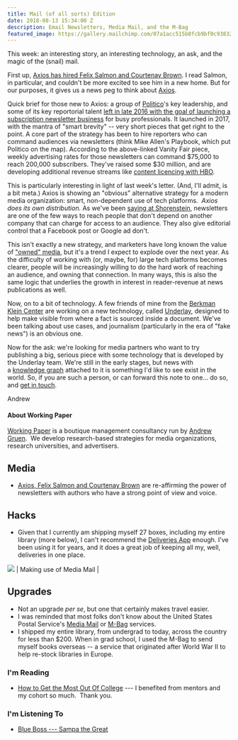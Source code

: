 ```yaml
---
title: Mail (of all sorts) Edition
date: 2018-08-13 15:34:00 Z
description: Email Newsletters, Media Mail, and the M-Bag
featured_image: https://gallery.mailchimp.com/07a1acc515b8fcb9bf0c93832/images/769fcba2-ac4d-48b5-b66b-de3d35ca1f78.jpeg
---
```


This week: an interesting story, an interesting technology, an ask, and the magic of the (snail) mail.

First up, [Axios has hired Felix Salmon and Courtenay Brown](https://www.vanityfair.com/news/2018/08/felix-salmon-axios-continues-its-push-bloomberg). I read Salmon, in particular, and couldn't be more excited to see him in a new home. But for our purposes, it gives us a news peg to think about [Axios](https://www.axios.com/).

Quick brief for those new to Axios: a group of [Politico](https://www.politico.com/)'s key leadership, and some of its key reportorial talent [left in late 2016 with the goal of launching a subscription newsletter business](https://www.wsj.com/articles/politico-co-founder-jim-vandehei-to-launch-news-venture-for-professionals-1473201458) for busy professionals. It launched in 2017, with the mantra of "smart brevity" -- very short pieces that get right to the point. A core part of the strategy has been to hire reporters who can command audiences via newsletters (think Mike Allen's Playbook, which put Politico on the map). According to the above-linked Vanity Fair piece, weekly advertising rates for those newsletters can command $75,000 to reach 200,000 subscribers. They've raised some $30 million, and are developing additional revenue streams like [content licencing with HBO](https://www.wsj.com/articles/axios-to-create-limited-run-series-for-hbo-1533718801).

This is particularly interesting in light of last week's letter. (And, I'll admit, is a bit meta.) Axios is showing an "obvious" alternative strategy for a modern media organization: smart, non-dependent use of tech platforms.  *Axios does its own distribution.* As we've been [saying at Shorenstein](https://medium.com/single-subject-news-project/six-lessons-about-email-and-audience-growth-for-nonprofit-news-e05b8ea46a63), newsletters are one of the few ways to reach people that don't depend on another company that can charge for access to an audience. They also give editorial control that a Facebook post or Google ad don't.

This isn't exactly a new strategy, and marketers have long known the value of ["owned" media](https://hbr.org/2014/10/making-sense-of-owned-media), but it's a trend I expect to explode over the next year. As the difficulty of working with (or, maybe, for) large tech platforms becomes clearer, people will be increasingly willing to do the hard work of reaching an audience, and owning that connection. In many ways, this is also the same logic that underlies the growth in interest in reader-revenue at news publications as well.

Now, on to a bit of technology. A few friends of mine from the [Berkman Klein Center](https://cyber.harvard.edu/) are working on a new technology, called [Underlay](https://underlay.mit.edu/), designed to help make visible from where a fact is sourced inside a document. We've been talking about use cases, and journalism (particularly in the era of "fake news") is an obvious one.

Now for the ask: we're looking for media partners who want to try publishing a big, serious piece with some technology that is developed by the Underlay team. We're still in the early stages, but news with a [knowledge graph](https://en.m.wikipedia.org/wiki/Ontology_(information_science)) attached to it is something I'd like to see exist in the world. So, if you are such a person, or can forward this note to one... do so, and [get in touch](mailto:ag@workingpaper.co).

Andrew

#### About Working Paper

[Working Paper](http://www.workingpaper.co/) is a boutique management consultancy run by [Andrew Gruen](https://www.workingpaper.co/andrew-gruen).  We develop research-based strategies for media organizations, research universities, and advertisers. 


## Media
-   [Axios, Felix Salmon and Courtenay Brown](https://www.vanityfair.com/news/2018/08/felix-salmon-axios-continues-its-push-bloomberg) are re-affirming the power of newsletters with authors who have a strong point of view and voice.

## Hacks
-   Given that I currently am shipping myself 27 boxes, including my entire library (more below), I can't recommend the [Deliveries App](https://junecloud.com/software/iphone/deliveries.html) enough. I've been using it for years, and it does a great job of keeping all my, well, deliveries in one place.

![](https://gallery.mailchimp.com/07a1acc515b8fcb9bf0c93832/images/769fcba2-ac4d-48b5-b66b-de3d35ca1f78.jpeg)
| Making use of Media Mail |

## Upgrades
-   Not an upgrade *per se*, but one that certainly makes travel easier.
-   I was reminded that most folks don't know about the United States Postal Service's [Media Mail](https://about.usps.com/notices/not121/not121_tech.htm) or [M-Bag](https://about.usps.com/postal-bulletin/2007/html/pb22203a/imm_chngs.6.9.html) services.
-   I shipped my entire library, from undergrad to today, across the country for less than $200. When in grad school, I used the M-Bag to send myself books overseas -- a service that originated after World War II to help re-stock libraries in Europe.

### I'm Reading
* [How to Get the Most Out Of College](https://www.nytimes.com/2018/08/17/opinion/college-students.html) --- I benefited from mentors and my cohort so much.  Thank you.

### I'm Listening To
* [Blue Boss --- Sampa the Great](https://itunes.apple.com/us/album/blue-boss/1333401744?i=1333401747)
